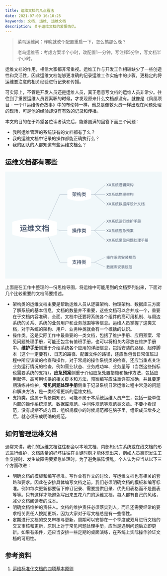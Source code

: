 ```yaml
---
title: 运维文档的几点看法
date: 2021-07-09 16:10:25
keywords: 文档, 运维, 运维文档
description: 关于运维文档的爱恨情仇。
---
```


> 菜鸟运维问：昨晚就改个配置重启一下，怎么搞那么晚？
>
> 老鸟运维答：考虑方案半个小时，改配置1一分钟，写注释5分钟，写文档半个小时。

运维文档的作用，相信大家都非常重视。运维工作与开发工作相较缺少了一些创造性和灵活性，因此运维文档能够更准确的记录运维工作实施中的步骤，更稳定的将运维要注意的相关经验进行记录和传播。

可实际上，不管是开发人员还是运维人员，真正愿意写文档的运维人员非常少。往往到了重要运维人员要离职的时候，才发现原来什么文档都没有。就像是《凤凰项目 - 一个IT运维传奇故事》中的布伦特一样，他总是像救火员一样出现在问题处理的现场，可是他的经验却没有有效的记录和传播。

本文的目的在于希望各位读者读完后，能够圆满的回答下面三个问题：

* 我所运维管理的系统该有的文档都有了么？
* 我的运维文档中记录的操作都能正确执行么？
* 我的团队的人都知道有些运维文档么？

## 运维文档都有哪些

![image-20210711143812496](20210709-ops-docs/image-20210711143812496.png)

上面是在工作中整理的一份思维导图，将运维中可能用到的文档罗列出来，下面对几个比较重要的文档简要描述。

* 架构类的运维文档主要是帮助运维人员从逻辑架构、物理架构、数据库三方面了解系统的基本信息，文档的数量并不重要，这些文档可以合并成一个，重要在于文档内容准确、全面。文档中还要将系统各个组件的高可用机制、与周边系统的关系、系统的业务用户和业务范围等等信息。运维人员掌握了这类文档，对于系统的架构、用户、业务种类就会有一个概括的认识。
* 操作类。这是实际工作中最重要的一类文档，包括了维护手册、应用预案、常见问题处理手册，可能还包含有值班手册，也可以将相关内容放在维护手册中。**维护手册**侧重于介绍系统各个应用的详细信息，包括安装的路径、起停脚本（这个一定要有）、日志的路径、配置文件的路径，还应当包含日常值班过程中所应该做的检查和操作，对于常规的操作系统类的检查，还应当重点关注业务运行情况的检查，例如营业状态、业务成功率、业务量等（当然这些指标也需要系统的支持）。**应急预案**侧重于介绍应急处置措施和操作方法，包括应用起停、高可用切换的相关脚本和方法，预案编写应注重详实准确，并且要定期演练并维护。**常见问题处理手册**侧重于记录系统日常运维过程中常见的问题和解决方法，是一类经常更新的运维文档。
* 支持类。这属于背景类知识，可能不属于本系统运维人员产生，包括一些单位内部的操作系统规范、数据库规范、中间件规范等规范类文章。不要小看规范，没有规矩不成方圆，组织规模小的时候规范都在脑子里，组织成员增多之后，就必须形成明确的规范。

## 如何管理运维文档

通常来讲，我们的运维文档往往都会以本地文档、内部知识库系统或在线文档的形式进行维护，文档质量的好坏往往在关键时刻才能体现出来，例如人员离职发生工作交接时、发生故障需要紧急处理时，为了避免临阵慌乱，个人认为应当从以下三个方面改进：

* 明确文档的模板和编写标准。写作业有作文的讨论，写运维文档也有相关的套路和要求。因此在安排具体编写文档之前，我们必须明确文档的模板和编写标准。例如每次更新都要留下修订记录、需要提供目录、优先用表格而不是图表等等。只有这样才能避免写出来五花八门的运维文档，每人都有自己的风格，减少文档阅读者的成本。
* 明确文档维护的责任人。文档的维护责任必须落实到人，而且还需要经常的要求相关责任人按期更新，因为大家对于写文档总是有一些惰性。
* 定期进行文档的交叉审核与更新。周期可以安排在一个季度或双月进行文档的交叉审核和更新，原则上对于常见问题处理手册，应当是遇到问题后立即更新。如果有条件，还应当安排一些定期的桌面演练，在系统上实际操作验证文档的可用性。

## 参考资料

1. [运维标准化文档的四项基本原则](http://dc.idcquan.com/ywgl/76068.shtml)
